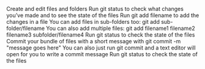 Create and edit files and folders
Run git status to check what changes you’ve made and to see the state of the files
Run git add filename to add the changes in a file
You can add files in sub-folders too: git add sub-folder/filename
You can also add multiple files: git add filename1 filename2 filename3 subfolder/filename4
Run git status to check the state of the files
Commit your bundle of files with a short message with git commit -m "message goes here"
You can also just run git commit and a text editor will open for you to write a commit message
Run git status to check the state of the files